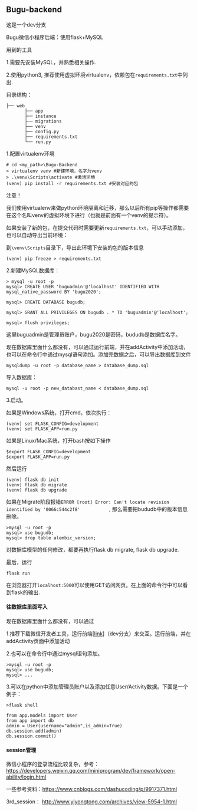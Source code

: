 ## Bugu-backend

这是一个dev分支

Bugu微信小程序后端：使用flask+MySQL

用到的工具

1.需要先安装MySQL，并熟悉相关操作.

2.使用python3, 推荐使用虚拟环境virtualenv，依赖包在`requirements.txt`中列出.



目录结构：

```
├── web
       ├── app
       ├── instance
       ├── migrations
       ├── venv
       ├── config.py
       ├── requirements.txt
       └── run.py
```

1.配置virtualenv环境

```
# cd <my_path>\Bugu-Backend
> virtualenv venv #新建环境，名字为venv
> .\venv\Scripts\activate #激活环境 
(venv) pip install -r requirements.txt #安装对应的包
```

注意！

我们使用virtualenv来做python环境隔离和迁移，那么以后所有pip等操作都需要在这个名叫venv的虚拟环境下进行（也就是前面有一个venv的提示符）。

如果安装了新的包，在提交代码时需要更新`requirements.txt`，可以手动添加，也可以自动导出当前环境：

到`\venv\Scripts`目录下，导出此环境下安装的包的版本信息 

```
(venv) pip freeze > requirements.txt
```

2.新建MySQL数据库：

```
> mysql -u root -p
mysql> CREATE USER 'buguadmin'@'localhost' IDENTIFIED WITH mysql_native_password BY 'bugu2020';

mysql> CREATE DATABASE bugudb;

mysql> GRANT ALL PRIVILEGES ON bugudb . * TO 'buguadmin'@'localhost';

mysql> flush privileges;

```

这里buguadmin是管理员账户，bugu2020是密码，bududb是数据库名字。

现在数据库里面什么都没有，可以通过运行前端，并在addActivity中添加活动，也可以在命令行中通过mysql语句添加。添加完数据之后，可以导出数据库到文件

```
mysqldump -u root -p database_name > database_dump.sql
```

导入数据库：

```
mysql -u root -p new_databast_name < database_dump.sql
```

3.启动。

如果是Windows系统，打开cmd，依次执行：

```
(venv) set FLASK_CONFIG=development
(venv) set FLASK_APP=run.py
```

如果是Linux/Mac系统，打开bash按如下操作

```
$export FLASK_CONFIG=development
$export FLASK_APP=run.py
```

然后运行

```
(venv) flask db init
(venv) flask db migrate
(venv) flask db upgrade

```

如果在Migrate阶段报错`ERROR [root] Error: Can't locate revision identified by '0066c544c2f8'           `, 那么需要把bududb中的版本信息删除。

```
>mysql -u root -p
mysql> use bugudb;
mysql> drop table alembic_version;
```

对数据库模型的任何修改，都要再执行flask db migrate, flask db upgrade. 

最后，运行

```
flask run
```

在浏览器打开`localhost:5000`可以使用GET访问网页。在上面的命令行中可以看到flask的输出.





#### 往数据库里面写入

现在数据库里面什么都没有，可以通过

1.推荐下载微信开发者工具，运行前端[[link](https://github.com/BuguTeam/Bugu)]（dev分支）来交互。运行前端，并在addActivity页面中添加活动

2.也可以在命令行中通过mysql语句添加。

```
>mysql -u root -p
mysql> use bugudb;
mysql> ...
```

3.可以在python中添加管理员账户以及添加任意User/Activity数据。下面是一个例子：

```
>flask shell

from app.models import User
from app import db
admin = User(username="admin",is_admin=True)
db.session.add(admin)
db.session.commit()
```





#### session管理

微信小程序的登录流程比较复杂，参考： https://developers.weixin.qq.com/miniprogram/dev/framework/open-ability/login.html 

一些参考资料：https://www.cnblogs.com/dashucoding/p/9917371.html 

3rd_session：  http://www.yiyongtong.com/archives/view-5954-1.html 

 

